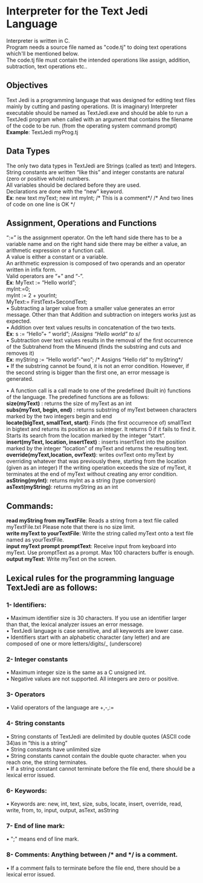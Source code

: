 # Interpreter for the Text Jedi Language
Interpreter is written in C. <br>
Program needs a source file named as "code.tj" to doing text operations which'll be mentioned below. <br>
The code.tj file must contain the intended operations like assign, addition, subtraction, text operations etc..

## Objectives
Text Jedi is a programming language that was designed for editing text files mainly by cutting and pasting operations. (It is imaginary)
Interpreter executable should be named as TextJedi.exe and should be able to run a TextJedi program when called with an argument that contains the filename of the code to be run. (from the operating system command prompt) <br>
**Example**: TextJedi myProg.tj

## Data Types 
The only two data types in TextJedi are Strings (called as text) and Integers. <br>
String constants are written “like this” and integer constants are natural (zero or positive whole) numbers. <br>
All variables should be declared before they are used. <br> 
Declarations are done with the “new” keyword. <br>
**Ex**: new text myText;  new int myInt; /* This is a comment*/
                                        /* And two lines of code on one line is OK */
     
## Assignment, Operations and Functions
“:=”  is the assignment operator. On the left hand side there has to be a variable name and on the right hand side there may be either a value, an arithmetic expression or a function call. <br>
A value is either a constant or a variable. <br>
An arithmetic expression is composed of two operands and an operator written in infix form. <br>
Valid operators are “+” and “-”. <br>
**Ex**: 
 MyText := “Hello world”; <br>
 myInt:=0; <br>
 myInt := 2 + yourInt; <br>
 MyText:= FirstText+SecondText; <br>
• Subtracting a larger value from a smaller value generates an error message. Other than that Addition and subtraction on integers works just as expected. <br>
• Addition over text values results in concatenation of the two texts. <br>
**Ex**: s := “Hello”+ “ world”; /*Assigns “Hello world” to s*/ <br>
• Subtraction over text values results in the removal of the first occurrence of the Subtrahend from the Minuend (finds the substring and cuts and removes it) <br>
**Ex**: myString := “Hello world”-“wo”;  /* Assigns “Hello rld” to myString*/ <br>
• If the substring cannot be found, it is not an error condition. However, if the second string is bigger than the first one, an error message is generated. <br>

•	A function call is a call made to one of the predefined (built in) functions of the language. The predefined functions are as follows: <br>
**size(myText)** : returns the size of myText as an int <br>
**subs(myText, begin, end)** : returns substring of myText between characters marked by the two integers begin and end <br>
**locate(bigText, smallText, start)**: Finds (the first occurrence of)  smallText in bigtext and returns its position as an integer. It returns 0 if it fails to find it. Starts its search from the location marked by the integer “start”. <br>
**insert(myText, location, insertText)** : inserts insertText into the position marked by the integer “location”  of myText and returns the resulting text. <br>
**override(myText,location, ovrText)**: writes ovrText onto myText by overriding whatever that was previously there, starting from the location (given as an integer) If the writing operation exceeds the size of myText, it terminates at the end of myText without creating any error condition. <br>
**asString(myInt)**: returns myInt as a string (type conversion) <br>
**asText(myString)**: returns myString as an int <br>
    
## Commands:
**read myString from myTextFile**: Reads a string from a text file called myTextFile.txt Please note that there is no size limit. <br>
**write myText to yourTextFile**: Write the string called myText onto a text file named as yourTextFile. <br>
**input myText prompt promptText**: Receive input from keyboard into myText. Use promptText as a prompt. Max 100 characters buffer is enough. <br>
**output myText**: Write myText on the screen. <br>

## Lexical rules for the programming language TextJedi  are as follows:
### 1- Identifiers: 
•	Maximum identifier size is 30 characters. If you use an identifier larger than that, the lexical analyzer issues an error message. <br>
•	TextJedi language is case sensitive, and all keywords are lower case.<br>
•	Identifiers start with an alphabetic character (any letter) and are composed of one or more letters/digits/_ (underscore)
### 2- Integer constants
•	Maximum integer size is the same as a C unsigned int.<br>
•	Negative values are not supported. All integers are zero or positive.
### 3- Operators
•	Valid operators of the language are +,-,:= <br>
### 4- String constants
•	String constants of TextJedi are delimited by double quotes (ASCII code 34)as in “this is a string” <br>
•	String constants have unlimited size <br>
•	String constants cannot contain the double quote character. when you reach one, the string terminates. <br>
•	If a string constant cannot terminate before the file end, there should be a lexical error issued.
### 6- Keywords:
•	Keywords are: new, int, text, size, subs, locate, insert, override, read, write, from, to, input, output, asText, asString
### 7- End of line mark:
• ";" means end of line mark.
### 8- Comments: Anything between /* and */ is a comment.
•	If a comment fails to terminate before the file end, there should be a lexical error issued.
